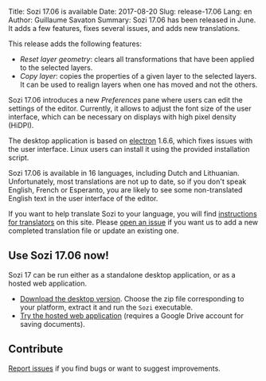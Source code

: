 Title: Sozi 17.06 is available
Date: 2017-08-20
Slug: release-17.06
Lang: en
Author: Guillaume Savaton
Summary:
    Sozi 17.06 has been released in June.
    It adds a few features, fixes several issues, and adds new translations.

This release adds the following features:

* *Reset layer geometry*: clears all transformations that have been applied to the selected layers.
* *Copy layer*: copies the properties of a given layer to the selected layers.
  It can be used to realign layers when one has moved and not the others.

Sozi 17.06 introduces a new *Preferences* pane where users can edit the settings of the editor.
Currently, it allows to adjust the font size of the user interface, which can be necessary
on displays with high pixel density (HiDPI).

The desktop application is based on [electron](http://electron.atom.io/) 1.6.6, which
fixes issues with the user interface.
Linux users can install it using the provided installation script.

Sozi 17.06 is available in 16 languages, including Dutch and Lithuanian.
Unfortunately, most translations are not up to date, so if you don't speak English, French or Esperanto,
you are likely to see some non-translated English text in the user interface of the editor.

If you want to help translate Sozi to your language, you will find [instructions for translators](|filename|/pages/en/translate-editor.md) on this site.
Please [open an issue](https://github.com/senshu/Sozi/issues) if you want us to add a new
completed translation file or update an existing one.


Use Sozi 17.06 now!
-------------------

Sozi 17 can be run either as a standalone desktop application, or as a hosted web application.

* [Download the desktop version](https://github.com/senshu/Sozi/releases/tag/17.06).
  Choose the zip file corresponding to your platform, extract it and run the `Sozi` executable.
* [Try the hosted web application](/demo) (requires a Google Drive account for saving documents).

Contribute
----------

[Report issues](https://github.com/senshu/Sozi/issues) if you find bugs
or want to suggest improvements.
